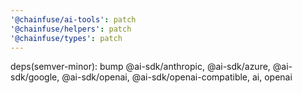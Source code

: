 ```yaml
---
'@chainfuse/ai-tools': patch
'@chainfuse/helpers': patch
'@chainfuse/types': patch
---
```


deps(semver-minor): bump @ai-sdk/anthropic, @ai-sdk/azure, @ai-sdk/google, @ai-sdk/openai, @ai-sdk/openai-compatible, ai, openai
